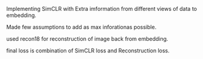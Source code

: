 Implementing SimCLR with Extra imformation from different views of data to embedding.

Made few assumptions to add as max inforationas possible.


used recon18 for reconstruction of image back from embedding.



final loss is combination of SimCLR loss and Reconstruction loss.
